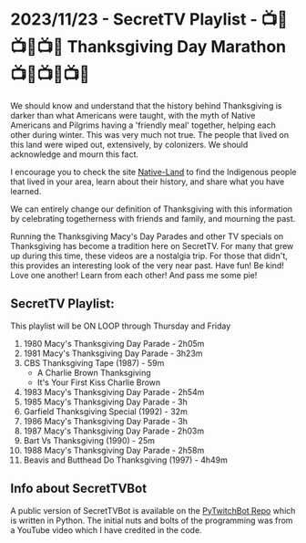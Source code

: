 # 2023/11/23 - SecretTV Playlist - 📺🦃📺🦃📺🦃 Thanksgiving Day Marathon 📺🦃📺🦃📺🦃

We should know and understand that the history behind Thanksgiving is darker than what Americans were taught, with the myth of Native Americans and Pilgrims having a 'friendly meal' together, helping each other during winter.  This was very much not true.  The people that lived on this land were wiped out, extensively, by colonizers.  We should acknowledge and mourn this fact.

I encourage you to check the site [Native-Land](https://native-land.ca/about/why-it-matters/) to find the Indigenous people that lived in your area, learn about their history, and share what you have learned.

We can entirely change our definition of Thanksgiving with this information by celebrating togetherness with friends and family, and mourning the past.

Running the Thanksgiving Macy's Day Parades and other TV specials on Thanksgiving has become a tradition here on SecretTV.  For many that grew up during this time, these videos are a nostalgia trip.  For those that didn't, this provides an interesting look of the very near past.  Have fun!  Be kind!  Love one another!  Learn from each other!  And pass me some pie!

## SecretTV Playlist:

This playlist will be ON LOOP through Thursday and Friday
1. 1980 Macy's Thanksgiving Day Parade - 2h05m
2. 1981 Macy's Thanksgiving Day Parade - 3h23m
3. CBS Thanksgiving Tape (1987) - 59m
   - A Charlie Brown Thanksgiving
   - It's Your First Kiss Charlie Brown
4. 1983 Macy's Thanksgiving Day Parade - 2h54m
5. 1985 Macy's Thanksgiving Day Parade - 3h
6. Garfield Thanksgiving Special (1992) - 32m
7. 1986 Macy's Thanksgiving Day Parade - 3h
8. 1987 Macy's Thanksgiving Day Parade - 2h03m
9. Bart Vs Thanksgiving (1990) - 25m
10. 1988 Macy's Thanksgiving Day Parade - 2h58m
11. Beavis and Butthead Do Thanksgiving (1997) - 4h49m



## Info about SecretTVBot

A public version of SecretTVBot is available on the [PyTwitchBot Repo](https://github.com/awbored/PyTwitchBot) which is written in Python.  The initial nuts and bolts of the programming was from a YouTube video which I have credited in the code.
